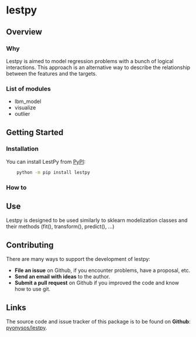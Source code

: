 # lestpy

## Overview
### Why
Lestpy is aimed to model regression problems with a bunch of logical interactions. This approach is an alternative way to describe the relationship between the features and the targets.

### List of modules
* lbm_model
* visualize
* outlier

## Getting Started
### Installation

You can install LestPy from [PyPI]():

```sh
    python -m pip install lestpy
```

### How to

## Use
Lestpy is designed to be used similarly to sklearn modelization classes and their methods (fit(), transform(), predict(), ...)

## Contributing
There are many ways to support the development of lestpy:

* **File an issue** on Github, if you encounter problems, have a proposal, etc.
* **Send an email with ideas** to the author.
* **Submit a pull request** on Github if you improved the code and know how to use git.


## Links
The source code and issue tracker of this package is to be found on **Github**: [pyonysos/lestpy].


[pyonysos/lestpy]: https://github.com/pyonysos/lestpy